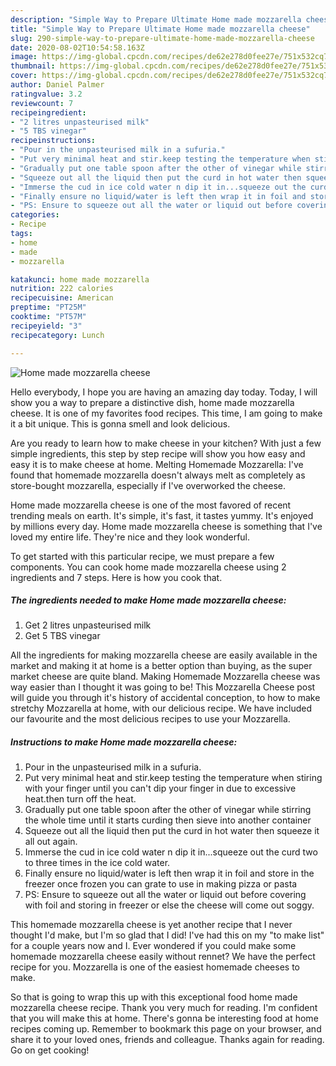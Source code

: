 ```yaml
---
description: "Simple Way to Prepare Ultimate Home made mozzarella cheese"
title: "Simple Way to Prepare Ultimate Home made mozzarella cheese"
slug: 290-simple-way-to-prepare-ultimate-home-made-mozzarella-cheese
date: 2020-08-02T10:54:58.163Z
image: https://img-global.cpcdn.com/recipes/de62e278d0fee27e/751x532cq70/home-made-mozzarella-cheese-recipe-main-photo.jpg
thumbnail: https://img-global.cpcdn.com/recipes/de62e278d0fee27e/751x532cq70/home-made-mozzarella-cheese-recipe-main-photo.jpg
cover: https://img-global.cpcdn.com/recipes/de62e278d0fee27e/751x532cq70/home-made-mozzarella-cheese-recipe-main-photo.jpg
author: Daniel Palmer
ratingvalue: 3.2
reviewcount: 7
recipeingredient:
- "2 litres unpasteurised milk"
- "5 TBS vinegar"
recipeinstructions:
- "Pour in the unpasteurised milk in a sufuria."
- "Put very minimal heat and stir.keep testing the temperature when stiring with your finger until you can&#39;t dip your finger in due to excessive heat.then turn off the heat."
- "Gradually put one table spoon after the other of vinegar while stirring the whole time until it starts curding then sieve into another container"
- "Squeeze out all the liquid then put the curd in hot water then squeeze it all out again."
- "Immerse the cud in ice cold water n dip it in...squeeze out the curd two to three times in the ice cold water."
- "Finally ensure no liquid/water is left then wrap it in foil and store in the freezer once frozen you can grate to use in making pizza or pasta"
- "PS: Ensure to squeeze out all the water or liquid out before covering with foil and storing in freezer or else the cheese will come out soggy."
categories:
- Recipe
tags:
- home
- made
- mozzarella

katakunci: home made mozzarella 
nutrition: 222 calories
recipecuisine: American
preptime: "PT25M"
cooktime: "PT57M"
recipeyield: "3"
recipecategory: Lunch

---
```



![Home made mozzarella cheese](https://img-global.cpcdn.com/recipes/de62e278d0fee27e/751x532cq70/home-made-mozzarella-cheese-recipe-main-photo.jpg)

Hello everybody, I hope you are having an amazing day today. Today, I will show you a way to prepare a distinctive dish, home made mozzarella cheese. It is one of my favorites food recipes. This time, I am going to make it a bit unique. This is gonna smell and look delicious.

Are you ready to learn how to make cheese in your kitchen? With just a few simple ingredients, this step by step recipe will show you how easy and easy it is to make cheese at home. Melting Homemade Mozzarella: I&#39;ve found that homemade mozzarella doesn&#39;t always melt as completely as store-bought mozzarella, especially if I&#39;ve overworked the cheese.

Home made mozzarella cheese is one of the most favored of recent trending meals on earth. It's simple, it's fast, it tastes yummy. It's enjoyed by millions every day. Home made mozzarella cheese is something that I've loved my entire life. They're nice and they look wonderful.


To get started with this particular recipe, we must prepare a few components. You can cook home made mozzarella cheese using 2 ingredients and 7 steps. Here is how you cook that.

<!--inarticleads1-->

##### The ingredients needed to make Home made mozzarella cheese:

1. Get 2 litres unpasteurised milk
1. Get 5 TBS vinegar


All the ingredients for making mozzarella cheese are easily available in the market and making it at home is a better option than buying, as the super market cheese are quite bland. Making Homemade Mozzarella cheese was way easier than I thought it was going to be! This Mozzarella Cheese post will guide you through it&#39;s history of accidental conception, to how to make stretchy Mozzarella at home, with our delicious recipe. We have included our favourite and the most delicious recipes to use your Mozzarella. 

<!--inarticleads2-->

##### Instructions to make Home made mozzarella cheese:

1. Pour in the unpasteurised milk in a sufuria.
1. Put very minimal heat and stir.keep testing the temperature when stiring with your finger until you can&#39;t dip your finger in due to excessive heat.then turn off the heat.
1. Gradually put one table spoon after the other of vinegar while stirring the whole time until it starts curding then sieve into another container
1. Squeeze out all the liquid then put the curd in hot water then squeeze it all out again.
1. Immerse the cud in ice cold water n dip it in...squeeze out the curd two to three times in the ice cold water.
1. Finally ensure no liquid/water is left then wrap it in foil and store in the freezer once frozen you can grate to use in making pizza or pasta
1. PS: Ensure to squeeze out all the water or liquid out before covering with foil and storing in freezer or else the cheese will come out soggy.


This homemade mozzarella cheese is yet another recipe that I never thought I&#39;d make, but I&#39;m so glad that I did! I&#39;ve had this on my &#34;to make list&#34; for a couple years now and I. Ever wondered if you could make some homemade mozzarella cheese easily without rennet? We have the perfect recipe for you. Mozzarella is one of the easiest homemade cheeses to make. 

So that is going to wrap this up with this exceptional food home made mozzarella cheese recipe. Thank you very much for reading. I'm confident that you will make this at home. There's gonna be interesting food at home recipes coming up. Remember to bookmark this page on your browser, and share it to your loved ones, friends and colleague. Thanks again for reading. Go on get cooking!
